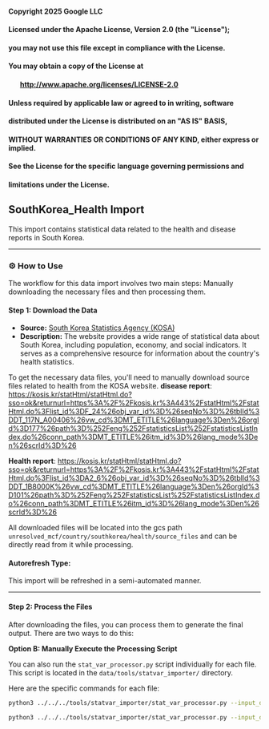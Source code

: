 #### Copyright 2025 Google LLC
####
#### Licensed under the Apache License, Version 2.0 (the "License");
#### you may not use this file except in compliance with the License.
#### You may obtain a copy of the License at
####
####        http://www.apache.org/licenses/LICENSE-2.0
####
#### Unless required by applicable law or agreed to in writing, software
#### distributed under the License is distributed on an "AS IS" BASIS,
#### WITHOUT WARRANTIES OR CONDITIONS OF ANY KIND, either express or implied.
#### See the License for the specific language governing permissions and
#### limitations under the License.

## SouthKorea_Health Import

This import contains statistical data related to the health and disease reports in South Korea.

-----

### ⚙️ How to Use

The workflow for this data import involves two main steps: Manually downloading the necessary files and then processing them.

#### Step 1: Download the Data

- **Source:** [South Korea Statistics Agency (KOSA)](https://kosis.kr/eng/statisticsList/statisticsListIndex.do)
- **Description:** The website provides a wide range of statistical data about South Korea, including population, economy, and social indicators. It serves as a comprehensive resource for information about the country's health statistics.

To get the necessary data files, you'll need to manually download source files related to health from the KOSA website.
**disease report**: <https://kosis.kr/statHtml/statHtml.do?sso=ok&returnurl=https%3A%2F%2Fkosis.kr%3A443%2FstatHtml%2FstatHtml.do%3Flist_id%3DF_24%26obj_var_id%3D%26seqNo%3D%26tblId%3DDT_117N_A00406%26vw_cd%3DMT_ETITLE%26language%3Den%26orgId%3D177%26path%3D%252Feng%252FstatisticsList%252FstatisticsListIndex.do%26conn_path%3DMT_ETITLE%26itm_id%3D%26lang_mode%3Den%26scrId%3D%26>

**Health report**: <https://kosis.kr/statHtml/statHtml.do?sso=ok&returnurl=https%3A%2F%2Fkosis.kr%3A443%2FstatHtml%2FstatHtml.do%3Flist_id%3DA2_6%26obj_var_id%3D%26seqNo%3D%26tblId%3DDT_1B8000K%26vw_cd%3DMT_ETITLE%26language%3Den%26orgId%3D101%26path%3D%252Feng%252FstatisticsList%252FstatisticsListIndex.do%26conn_path%3DMT_ETITLE%26itm_id%3D%26lang_mode%3Den%26scrId%3D%26>

All downloaded files will be located into the gcs path `unresolved_mcf/country/southkorea/health/source_files` and can be directly read from it while processing.

#### Autorefresh Type:

This import will be refreshed in a semi-automated manner.

-----

#### Step 2: Process the Files

After downloading the files, you can process them to generate the final output. There are two ways to do this:

**Option B: Manually Execute the Processing Script**

You can also run the `stat_var_processor.py` script individually for each file. This script is located in the `data/tools/statvar_importer/` directory.

Here are the specific commands for each file:

```bash
python3 ../../../tools/statvar_importer/stat_var_processor.py --input_data=gs://unresolved_mcf/country/southkorea/health/source_files/health_data.csv --pv_map=health_pvmap.csv --config_file=health_metadata.csv --places_resolved_csv=health_places_resolved.csv --existing_statvar_mcf=gs://unresolved_mcf/scripts/statvar/stat_vars.mcf --output_path=output/health

python3 ../../../tools/statvar_importer/stat_var_processor.py --input_data=gs://unresolved_mcf/country/southkorea/health/source_files/diseasereport_data.csv --pv_map=diseasereport_pvmap.csv --config_file=diseasereport_metadata.csv --places_resolved_csv=diseasereport_places_resolved.csv --existing_statvar_mcf=gs://unresolved_mcf/scripts/statvar/stat_vars.mcf --output_path=output/diseasereport
```
